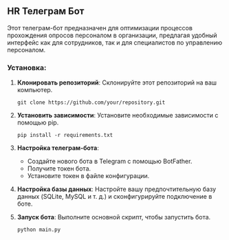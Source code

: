 ## HR Телеграм Бот

Этот телеграм-бот предназначен для оптимизации процессов прохождения опросов персоналом в организации, предлагая удобный интерфейс как для сотрудников, так и для специалистов по управлению персоналом.

### Установка:

1. **Клонировать репозиторий**: Склонируйте этот репозиторий на ваш компьютер.

   ```
   git clone https://github.com/your/repository.git
   ```

2. **Установить зависимости**: Установите необходимые зависимости с помощью pip.

   ```
   pip install -r requirements.txt
   ```

3. **Настройка телеграм-бота**:
   - Создайте нового бота в Telegram с помощью BotFather.
   - Получите токен бота.
   - Установите токен в файле конфигурации.

4. **Настройка базы данных**: Настройте вашу предпочтительную базу данных (SQLite, MySQL и т. д.) и сконфигурируйте подключение в боте.

5. **Запуск бота**: Выполните основной скрипт, чтобы запустить бота.

   ```
   python main.py
   ```

